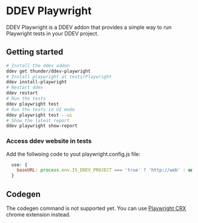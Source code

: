 # DDEV Playwright

DDEV Playwright is a DDEV addon that provides a simple way to run Playwright tests in your DDEV project.

## Getting started

```bash
# Install the ddev addon
ddev get thunder/ddev-playwright
# Install playwright at tests/Playwright
ddev install-playwright
# Restart ddev
ddev restart
# Run the tests
ddev playwright test
# Run the tests in UI mode
ddev playwright test --ui
# Show the latest report
ddev playwright show-report
```

### Access ddev website in tests

Add the follwoing code to yout playwright.config.js file:

```javascript
  use: {
    baseURL: process.env.IS_DDEV_PROJECT === 'true' ? 'http://web' : undefined,
  }
```

## Codegen

The codegen command is not supported yet. You can use [Playwright CRX](https://github.com/ruifigueira/playwright-crx) chrome extension instead.

